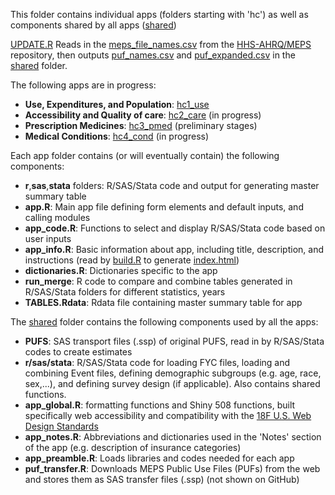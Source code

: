This folder contains individual apps (folders starting with 'hc') as well as components shared by all apps ([shared](shared))

[UPDATE.R](UPDATE.R) Reads in the [meps_file_names.csv](https://github.com/HHS-AHRQ/MEPS/blob/master/Quick_Reference_Guides/meps_file_names.csv) from the [HHS-AHRQ/MEPS](https://github.com/HHS-AHRQ/MEPS) repository, then outputs [puf_names.csv](shared/puf_names.csv) and [puf_expanded.csv](shared/puf_expanded.csv) in the [shared](shared) folder.

The following apps are in progress:
* **Use, Expenditures, and Population**: [hc1_use](hc1_use)
* **Accessibility and Quality of care**: [hc2_care](hc2_care) (in progress)
* **Prescription Medicines**: [hc3_pmed](hc3_pmed) (preliminary stages)
* **Medical Conditions**: [hc4_cond](hc4_cond) (in progress)

Each app folder contains (or will eventually contain) the following components:
* **r**,**sas**,**stata** folders: R/SAS/Stata code and output for generating master summary table
* **app.R**: Main app file defining form elements and default inputs, and calling modules
* **app_code.R**: Functions to select and display R/SAS/Stata code based on user inputs
* **app_info.R**: Basic information about app, including title, description, and instructions (read by [build.R](../build.R) to generate [index.html](../index.html))
* **dictionaries.R**: Dictionaries specific to the app
* **run_merge**: R code to compare and combine tables generated in R/SAS/Stata folders for different statistics, years
* **TABLES.Rdata**: Rdata file containing master summary table for app

The [shared](shared) folder contains the following components used by all the apps:
* **PUFS**: SAS transport files (.ssp) of original PUFS, read in by R/SAS/Stata codes to create estimates
* **r/sas/stata**: R/SAS/Stata code for loading FYC files, loading and combining Event files, defining demographic subgroups (e.g. age, race, sex,...), and defining survey design (if applicable). Also contains shared functions.
* **app_global.R**: formatting functions and Shiny 508 functions, built specifically web accessibility and compatibility with the [18F U.S. Web Design Standards](https://standards.usa.gov/)
* **app_notes.R**: Abbreviations and dictionaries used in the 'Notes' section of the app (e.g. description of insurance categories)
* **app_preamble.R**: Loads libraries and codes needed for each app
* **puf_transfer.R**: Downloads MEPS Public Use Files (PUFs) from the web and stores them as SAS transfer files (.ssp) (not shown on GitHub)
